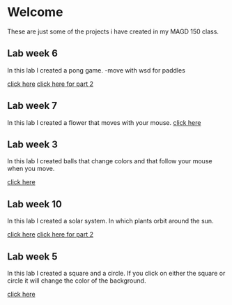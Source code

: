 # Welcome
These are just some of the projects i have created in my MAGD 150 class.

## Lab week 6

In this lab I created a pong game.
-move with wsd for paddles

[click here](https://github.com/megsra/MAGD/blob/gh-pages/s19magd150_lab06_Rakow.pde)
[click here for part 2](https://github.com/megsra/MAGD/blob/gh-pages/pong.pde)

## Lab week 7

In this lab I created a flower that moves with your mouse.
[click here](https://github.com/megsra/MAGD/blob/gh-pages/s19magd150_lab07_Rakow.pde)

## Lab week 3

In this lab I created balls that change colors and that follow your mouse when you move.

[click here](https://github.com/megsra/MAGD/blob/gh-pages/s19magd150lab03_Rakow.pde)

## Lab week 10

In this lab I created a solar system. In which plants orbit around the sun.

[click here](https://github.com/megsra/MAGD/blob/gh-pages/s19magd150lab10_rakow.pde)
[click here for part 2](https://github.com/megsra/MAGD/blob/gh-pages/plant.pde)

## Lab week 5

In this lab I created a square and a circle. If you click on either the square or circle it will change the color of the background.

[click here](https://github.com/megsra/MAGD/blob/gh-pages/s19magd150lab05_rakow.pde)


